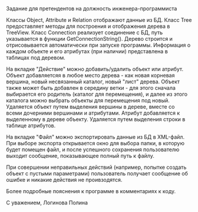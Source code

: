 Задание для претендентов на должность инженера-программиста

Классы Object, Attribute и Relation отображают данные из БД.
Класс Tree предоставляет методы для построения и отображения дерева в TreeView.
Класс Connection реализует соединение с БД, путь указывается в функции GetConnectionString().
Дерево строится и отрисовывается автоматически при запуске программы.
Информация о каждом объекте и его атрибутах (при наличии) представлена в таблицах под деревом.

На вкладке "Действие" можно добавить/удалить объект или атрибут.
Объект добавляетсяя в любое место дерева - как новая корневая вершина, новый несвязанный каталог, новый "лист" дерева. 
Объект также может быть добавлен в середину ветки - для этого сначала выбирается его родитель (каталог для перемещения), и далее из этого каталога можно выбрать объекты для перемещения под новый.
Удаляется объект путем выделения вершины в дереве, вместе со всеми дочерними вершинами и атрибутами.
Атрибут добавляется к выделенному в дереве объекту. Удаляется путем выделения строки в таблице атрибутов.

На вкладке "Файл" можно экспортировать данные из БД в XML-файл. 
При выборе экспорта открывается окно для выбора папки, в которую будет помещен файл, и после успешного сохранения пользователю выходит сообщение, показывающее полный путь к файлу.

При совершении неправильных действий (например, попытке создать объект с пустыми параметрами) пользователь получает сообщение об ошибке и никакие действия не проивзодятся.

Более подробные пояснения к программе в комментариях к коду.

С уважением, Логинова Полина
